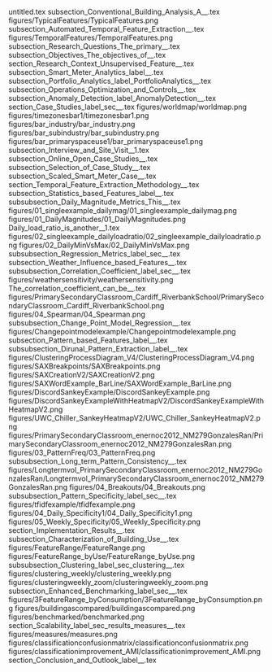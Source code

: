 untitled.tex
subsection_Conventional_Building_Analysis_A__.tex
figures/TypicalFeatures/TypicalFeatures.png
subsection_Automated_Temporal_Feature_Extraction__.tex
figures/TemporalFeatures/TemporalFeatures.png
subsection_Research_Questions_The_primary__.tex
subsection_Objectives_The_objectives_of__.tex
section_Research_Context_Unsupervised_Feature__.tex
subsection_Smart_Meter_Analytics_label__.tex
subsection_Portfolio_Analytics_label_PortfolioAnalytics__.tex
subsection_Operations_Optimization_and_Controls__.tex
subsection_Anomaly_Detection_label_AnomalyDetection__.tex
section_Case_Studies_label_sec__.tex
figures/worldmap/worldmap.png
figures/timezonesbar1/timezonesbar1.png
figures/bar_industry/bar_industry.png
figures/bar_subindustry/bar_subindustry.png
figures/bar_primaryspaceuse1/bar_primaryspaceuse1.png
subsection_Interview_and_Site_Visit__1.tex
subsection_Online_Open_Case_Studies__.tex
subsection_Selection_of_Case_Study__.tex
subsection_Scaled_Smart_Meter_Case__.tex
section_Temporal_Feature_Extraction_Methodology__.tex
subsection_Statistics_based_Features_label__.tex
subsubsection_Daily_Magnitude_Metrics_This__.tex
figures/01_singleexample_dailymag/01_singleexample_dailymag.png
figures/01_DailyMagnitudes/01_DailyMagnitudes.png
Daily_load_ratio_is_another__1.tex
figures/02_singleexample_dailyloadratio/02_singleexample_dailyloadratio.png
figures/02_DailyMinVsMax/02_DailyMinVsMax.png
subsubsection_Regression_Metrics_label_sec__.tex
subsection_Weather_Influence_based_Features__.tex
subsubsection_Correlation_Coefficient_label_sec__.tex
figures/weathersensitivity/weathersensitivity.png
The_correlation_coefficient_can_be__.tex
figures/PrimarySecondaryClassroom_Cardiff_RiverbankSchool/PrimarySecondaryClassroom_Cardiff_RiverbankSchool.png
figures/04_Spearman/04_Spearman.png
subsubsection_Change_Point_Model_Regression__.tex
figures/Changepointmodelexample/Changepointmodelexample.png
subsection_Pattern_based_Features_label__.tex
subsubsection_Dirunal_Pattern_Extraction_label__.tex
figures/ClusteringProcessDiagram_V4/ClusteringProcessDiagram_V4.png
figures/SAXBreakpoints/SAXBreakpoints.png
figures/SAXCreationV2/SAXCreationV2.png
figures/SAXWordExample_BarLine/SAXWordExample_BarLine.png
figures/DiscordSankeyExample/DiscordSankeyExample.png
figures/DiscordSankeyExampleWithHeatmapV2/DiscordSankeyExampleWithHeatmapV2.png
figures/UWC_Chiller_SankeyHeatmapV2/UWC_Chiller_SankeyHeatmapV2.png
figures/PrimarySecondaryClassroom_enernoc2012_NM279GonzalesRan/PrimarySecondaryClassroom_enernoc2012_NM279GonzalesRan.png
figures/03_PatternFreq/03_PatternFreq.png
subsubsection_Long_term_Pattern_Consistency__.tex
figures/Longtermvol_PrimarySecondaryClassroom_enernoc2012_NM279GonzalesRan/Longtermvol_PrimarySecondaryClassroom_enernoc2012_NM279GonzalesRan.png
figures/04_Breakouts/04_Breakouts.png
subsubsection_Pattern_Specificity_label_sec__.tex
figures/tfidfexample/tfidfexample.png
figures/04_Daily_Specificity1/04_Daily_Specificity1.png
figures/05_Weekly_Specificity/05_Weekly_Specificity.png
section_Implementation_Results__.tex
subsection_Characterization_of_Building_Use__.tex
figures/FeatureRange/FeatureRange.png
figures/FeatureRange_byUse/FeatureRange_byUse.png
subsubsection_Clustering_label_sec_clustering__.tex
figures/clustering_weekly/clustering_weekly.png
figures/clusteringweekly_zoom/clusteringweekly_zoom.png
subsection_Enhanced_Benchmarking_label_sec__.tex
figures/3FeatureRange_byConsumption/3FeatureRange_byConsumption.png
figures/buildingascompared/buildingascompared.png
figures/benchmarked/benchmarked.png
section_Scalability_label_sec_results_measures__.tex
figures/measures/measures.png
figures/classificationconfusionmatrix/classificationconfusionmatrix.png
figures/classificationimprovement_AMI/classificationimprovement_AMI.png
section_Conclusion_and_Outlook_label__.tex
